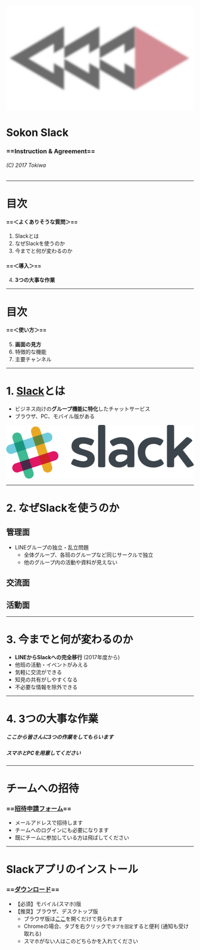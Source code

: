 <!-- $theme: gaia -->
<!-- $size: 16:9 -->
<!-- page_number: true -->
<!-- footer: 総合コンテンツ制作サークル-->

![bg](images/CCC_wallpaper.png)
# Sokon Slack
### ==Instruction & Agreement==
###### (C) 2017 Tokiwa

---

<!-- *template: invert -->

# 目次
#### ==＜よくありそうな質問＞==
1. Slackとは
2. なぜSlackを使うのか
3. 今までと何が変わるのか
#### ==＜導入＞==
4. **3つの大事な作業**

---

<!-- *template: invert -->

# 目次
#### ==＜使い方＞==
5. **画面の見方**
6. 特徴的な機能
7. 主要チャンネル

---

# 1. [Slack](https://slack.com/)とは

- ビジネス向けの**グループ機能に特化**したチャットサービス
- ブラウザ、PC、モバイル版がある

![60%](images/slack_logo.png)

---

# 2. なぜSlackを使うのか

## 管理面
- LINEグループの独立・乱立問題
	- 全体グループ、各班のグループなど同じサークルで独立
	- 他のグループ内の活動や資料が見えない

## 交流面

## 活動面

---

# 3. 今までと何が変わるのか

- **LINEからSlackへの完全移行** (2017年度から)
- 他班の活動・イベントがみえる
- 気軽に交流ができる
- 知見の共有がしやすくなる
- 不必要な情報を除外できる

---

<!-- *template: gaia -->

# 4. 3つの大事な作業
##### ここから皆さんに3つの作業をしてもらいます
##### スマホとPCを用意してください

---

# チームへの招待

### ==[招待申請フォーム](https://docs.google.com/forms/d/e/1FAIpQLSdVZAvdLZr376gW0lTJ00djw-aUtZT8RMobqogBExPIE8ziMg/viewform?usp=sf_link)==

- メールアドレスで招待します
- チームへのログインにも必要になります
- 既にチームに参加している方は飛ばしてください

---

# Slackアプリのインストール

### ==[ダウンロード](https://slack.com/downloads)==

- 【必須】モバイル(スマホ)版
- 【推奨】ブラウザ、デスクトップ版
	- ブラウザ版は[ここ](https://sokon.slack.com)を開くだけで見られます
	- Chromeの場合、タブを右クリックで`タブを固定`すると便利
	(通知も受け取れる)
    - スマホがない人はこのどちらかを入れてください